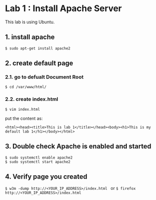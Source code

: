# Lab 1 :  Install Apache Server 
This lab is using Ubuntu.

## 1. install apache 
```
$ sudo apt-get install apache2
```

## 2. create default page

### 2.1. go to defualt Document Root 
```
$ cd /var/www/html/
```

### 2.2. create index.html 
```
$ vim index.html
```
put the content as:
```
<html><head><title>This is lab 1</title></head><body><h1>This is my default lab 1</h1></body></html>
```
## 3. Double check Apache is enabled and started
```
$ sudo systemctl enable apache2
$ sudo systemctl start apache2
```
## 4. Verify page you created
`
$ w3m -dump http://<YOUR_IP_ADDRESS>/index.html 
`
or 
`
$ firefox http://<YOUR_IP_ADDRESS>/index.html
`

